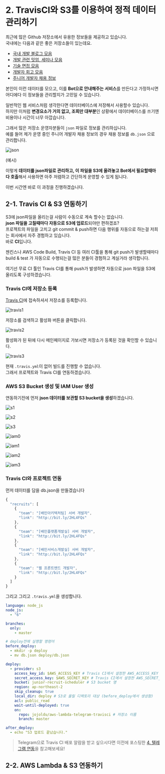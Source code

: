 # 2. TravisCI와 S3를 이용하여 정적 데이터 관리하기

최근에 많은 Github 저장소에서 유용한 정보들을 제공하고 있습니다.  
국내에는 다음과 같은 좋은 저장소들이 있는데요.

* [국내 개발 블로그 모음](https://github.com/sarojaba/awesome-devblog)
* [개발 관련 밋업, 세미나 모음](https://github.com/dev-meetup/dev-meetup.github.io)
* [기술 면접 모음](https://github.com/JaeYeopHan/Interview_Question_for_Beginner)
* [개발자 회고 모음](https://github.com/oaksong/developers-retrospective)
* [주니어 개발자 채용 정보](https://github.com/jojoldu/junior-recruit-scheduler)

본인이 이런 데이터를 모으고, 
이를 **Bot으로 안내해주는 서비스**를 만든다고 가정하시면 
어디에다 이 정보들을 관리할지가 고민일 수 있습니다.  
  
일반적인 웹 서비스처럼 생각한다면 데이터베이스에 저장해서 사용할수 있습니다.  
하지만 이처럼 **변경요소가 거의 없고, 조회만 대부분**인 상황에서 데이터베이스를 쓰기엔 비용이나 시간이 너무 아깝습니다.  
  
그래서 많은 저장소 운영자분들이  ```json``` 파일로 정보를 관리하십니다.    
예를 들어 제가 운영 중인 주니어 개발자 채용 정보의 경우 채용 정보를 ```db.json``` 으로 관리합니다.

![json](./images/2/json.png)

(예시)  
  
이렇게 **데이터를 json파일로 관리하고, 이 파일을 S3에 올려놓고 Bot에서 필요할때마다 호출**해서 사용하면 아주 저렴하고 간단하게 운영할 수 있게 됩니다.  
  
이번 시간엔 바로 이 과정을 진행하겠습니다.  

## 2-1. Travis CI & S3 연동하기

S3에 json파일을 올리는걸 사람이 수동으로 계속 할수는 없습니다.  
**json 파일을 고칠때마다 자동으로 S3에 업로드**되야만 편하겠죠?  
프로젝트의 파일을 고치고 git commit & push하면 다음 행위를 자동으로 하는걸 저희는 회사에서 자주 경험하고 있습니다.  
바로 **CI**입니다.  
  
젠킨스나 AWS Code Build, Travis CI 등 여러 CI툴을 통해 git push가 발생할때마다 build & test 가 자동으로 수행되는걸 많은 분들이 경험하고 계실거라 생각합니다.  
  
여기선 무료 CI 툴인 Travis CI를 통해 push가 발생하면 자동으로 json 파일을 S3에 올리도록 구성하겠습니다.  

### Travis CI에 저장소 등록

[Travis CI](https://travis-ci.org/)에 접속하셔서 저장소를 등록합니다.

![travis1](./images/2/travis1.png)

저장소를 검색하고 활성화 버튼을 클릭합니다.

![travis2](./images/2/travis2.png)

활성화가 된 뒤에 다시 메인페이지로 가보시면 저장소가 등록된 것을 확인할 수 있습니다.

![travis3](./images/2/travis3.png)

현재 ```.travis.yml```이 없어 빌드를 진행할 수 없습니다.  
그래서 프로젝트와 Travis CI를 연동하겠습니다.

### AWS S3 Bucket 생성 및 IAM User 생성

연동하기전에 먼저 **json 데이터를 보관할 S3 bucket을 생성**하겠습니다.  

![s1](./images/2/s1.png)

![s2](./images/2/s2.png)

![s3](./images/2/s3.png)

![iam0](./images/2/iam0.png)

![iam1](./images/2/iam1.png)

![iam2](./images/2/iam2.png)

![iam3](./images/2/iam3.png)



### Travis CI와 프로젝트 연동

먼저 데이터를 담을 db.json을 만들겠습니다

```js
{
  "recruits": [
    {
      "team": "[배민아키텍처팀] 서버 개발자",
      "link": "http://bit.ly/2HL4FQs"
    },
    {
      "team": "[배민플랫폼개발실] 서버 개발자",
      "link": "http://bit.ly/2HL4FQs"
    },
    {
      "team": "[배민서비스개발실] 서버 개발자",
      "link": "http://bit.ly/2HL4FQs"
    },
    {
      "team": "웹 프론트엔드 개발자",
      "link": "http://bit.ly/2HL4FQs"
    }
  ]
}
```

그리고 
그리고 ```.travis.yml```을 생성합니다.

```yaml
language: node_js
node_js:
  - "6"

branches:
  only:
    - master

# deploy전에 실행할 명령어
before_deploy:
  - mkdir -p deploy
  - mv db.json deploy/db.json

deploy:
  - provider: s3
    access_key_id: $AWS_ACCESS_KEY # Travis CI에서 설정한 AWS_ACCESS_KEY
    secret_access_key: $AWS_SECRET_KEY # Travis CI에서 설정한 AWS_SECRET_KEY
    bucket: junior-recruit-scheduler # S3 bucket 명
    region: ap-northeast-2
    skip_cleanup: true
    local_dir: deploy # S3로 올릴 디렉토리 대상 (before_deploy에서 생성함)
    acl: public_read
    wait-until-deployed: true
    on:
      repo: jojoldu/aws-lambda-telegram-travisci # 저장소 이름
      branch: master

after_deploy:
  - echo "S3 업로드 끝났습니다."
```


> Telegram으로 Travis CI 배포 알람을 받고 싶으시다면 이전에 포스팅한 [4. 텔레그램 연동](http://jojoldu.tistory.com/275)을 참고해보세요!

## 2-2. AWS Lambda & S3 연동하기